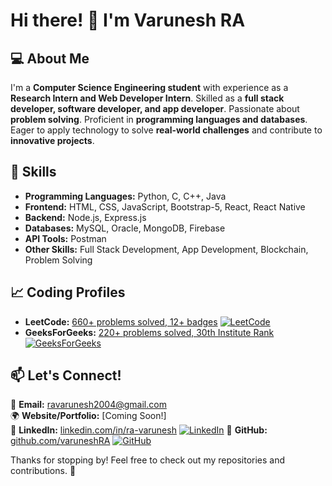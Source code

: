 # Hi there! 👋 I'm Varunesh RA







## 💻 About Me
I'm a **Computer Science Engineering student** with experience as a **Research Intern and Web Developer Intern**. Skilled as a **full stack developer, software developer, and app developer**. Passionate about **problem solving**. Proficient in **programming languages and databases**. Eager to apply technology to solve **real-world challenges** and contribute to **innovative projects**.

## 🚀 Skills

- **Programming Languages:** Python, C, C++, Java
- **Frontend:** HTML, CSS, JavaScript, Bootstrap-5, React, React Native
- **Backend:** Node.js, Express.js
- **Databases:** MySQL, Oracle, MongoDB, Firebase
- **API Tools:** Postman
- **Other Skills:** Full Stack Development, App Development, Blockchain, Problem Solving

## 📈 Coding Profiles

- **LeetCode:** [660+ problems solved, 12+ badges](https://leetcode.com/ravarunesh/) [![LeetCode](https://img.shields.io/badge/LeetCode-Profile-orange?style=flat&logo=leetcode)](https://leetcode.com/ravarunesh/)
- **GeeksForGeeks:** [220+ problems solved, 30th Institute Rank](https://www.geeksforgeeks.org/user/varunesh/) [![GeeksForGeeks](https://img.shields.io/badge/GeeksForGeeks-Profile-green?style=flat)](https://www.geeksforgeeks.org/user/varunesh/)

## 📫 Let's Connect!

📧 **Email:** ravarunesh2004@gmail.com  
🌍 **Website/Portfolio:** [Coming Soon!]  
🔗 **LinkedIn:** [linkedin.com/in/ra-varunesh](https://www.linkedin.com/in/ra-varunesh)  [![LinkedIn](https://img.shields.io/badge/LinkedIn-Profile-blue?style=flat&logo=linkedin)](https://www.linkedin.com/in/ra-varunesh)
🐙 **GitHub:** [github.com/varuneshRA](https://github.com/varuneshRA)  [![GitHub](https://img.shields.io/badge/GitHub-Profile-black?style=flat&logo=github)](https://github.com/varuneshRA)




Thanks for stopping by! Feel free to check out my repositories and contributions. 🚀
